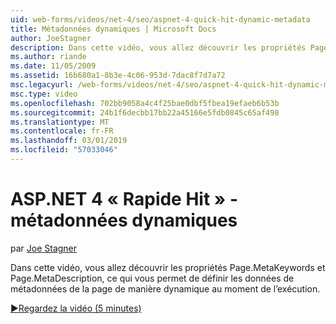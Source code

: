 ```yaml
---
uid: web-forms/videos/net-4/seo/aspnet-4-quick-hit-dynamic-metadata
title: Métadonnées dynamiques | Microsoft Docs
author: JoeStagner
description: Dans cette vidéo, vous allez découvrir les propriétés Page.MetaKeywords et Page.MetaDescription, ce qui vous permet de définir dynamiquement des données de métadonnées de la page à l’intégrateur de transactions exécution...
ms.author: riande
ms.date: 11/05/2009
ms.assetid: 16b680a1-8b3e-4c06-953d-7dac8f7d7a72
msc.legacyurl: /web-forms/videos/net-4/seo/aspnet-4-quick-hit-dynamic-metadata
msc.type: video
ms.openlocfilehash: 702bb9058a4c4f25bae0dbf5fbea19efaeb6b53b
ms.sourcegitcommit: 24b1f6decbb17bb22a45166e5fdb0845c65af498
ms.translationtype: MT
ms.contentlocale: fr-FR
ms.lasthandoff: 03/01/2019
ms.locfileid: "57033046"
---
```

<a name="aspnet-4-quick-hit---dynamic-metadata"></a>ASP.NET 4 « Rapide Hit » - métadonnées dynamiques
====================
par [Joe Stagner](https://github.com/JoeStagner)

Dans cette vidéo, vous allez découvrir les propriétés Page.MetaKeywords et Page.MetaDescription, ce qui vous permet de définir les données de métadonnées de la page de manière dynamique au moment de l’exécution. 

[&#9654;Regardez la vidéo (5 minutes)](https://channel9.msdn.com/Blogs/ASP-NET-Site-Videos/aspnet-4-quick-hit-dynamic-metadata)
